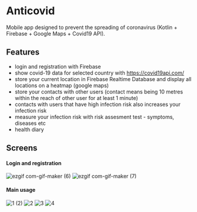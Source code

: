 # Anticovid
Mobile app designed to prevent the spreading of coronavirus (Kotlin + Firebase + Google Maps + Covid19 API).

## Features
- login and registration with Firebase
- show covid-19 data for selected country with https://covid19api.com/
- store your current location in Firebase Realtime Database and display all locations on a heatmap (google maps)
- store your contacts with other users (contact means being  10 metres within the reach of other user for at least 1 minute)  
- contacts with users that have high infection risk also increases your infection risk
- measure your infection risk with risk assesment test - symptoms, diseases etc
- health diary

## Screens
#### Login and registration
![ezgif com-gif-maker (6)](https://user-images.githubusercontent.com/61971053/121818356-ff8c4980-cc86-11eb-8200-f24f93166dc3.gif)
![ezgif com-gif-maker (7)](https://user-images.githubusercontent.com/61971053/121818357-01560d00-cc87-11eb-9d93-c5c0f6c0af12.gif)  

#### Main usage
![1 (2)](https://user-images.githubusercontent.com/61971053/121817673-087b1c00-cc83-11eb-83b9-95095022df62.gif) 
![2](https://user-images.githubusercontent.com/61971053/121817674-0913b280-cc83-11eb-949a-f5c443aafeb7.gif) 
![3](https://user-images.githubusercontent.com/61971053/121817942-a0c5d080-cc84-11eb-95a1-7214015af452.gif)
![4](https://user-images.githubusercontent.com/61971053/121818146-bc7da680-cc85-11eb-9540-e6d1ec714622.gif)


